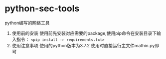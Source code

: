 # python-sec-tools
python编写的网络工具

1. 使用前的安装
   使用前先安装对应需要的package,使用pip命令在安装目录下输入指令：
   `<pip install -r requirements.txt>`
2. 使用注意事项
   使用的python版本为3.7.2
   使用时直接运行主文件mathin.py即可
   
